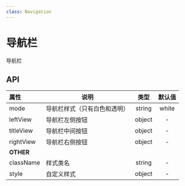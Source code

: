 ```yaml
---
class: Navigation
---
```


# 导航栏

导航栏

## API

| 属性        | 说明                                |   类型   |   默认值   |
| :-------- | --------------------------------- | :----: | :-----: |
| mode     | 导航栏样式（只有白色和透明）               | string | white |
| leftView     | 导航栏左侧按钮                        | object | - |
| titleView     | 导航栏中间按钮                        | object | - |
| rightView     | 导航栏右侧按钮                            | object | - |
| **OTHER** |                                   |        |         |
| className | 样式类名                              | string |    -    |
| style     | 自定义样式                             | object |    -    |

